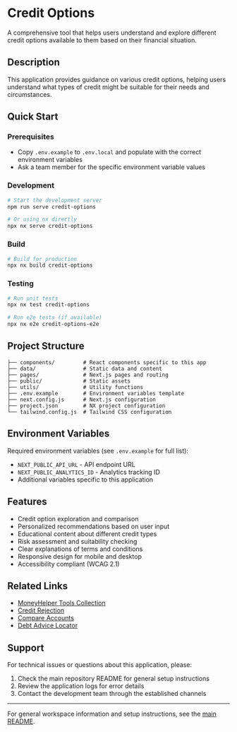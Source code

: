 # Credit Options

A comprehensive tool that helps users understand and explore different credit options available to them based on their financial situation.

## Description

This application provides guidance on various credit options, helping users understand what types of credit might be suitable for their needs and circumstances.

## Quick Start

### Prerequisites

- Copy `.env.example` to `.env.local` and populate with the correct environment variables
- Ask a team member for the specific environment variable values

### Development

```bash
# Start the development server
npm run serve credit-options

# Or using nx directly
npx nx serve credit-options
```

### Build

```bash
# Build for production
npx nx build credit-options
```

### Testing

```bash
# Run unit tests
npx nx test credit-options

# Run e2e tests (if available)
npx nx e2e credit-options-e2e
```

## Project Structure

```
├── components/         # React components specific to this app
├── data/               # Static data and content
├── pages/              # Next.js pages and routing
├── public/             # Static assets
├── utils/              # Utility functions
├── .env.example        # Environment variables template
├── next.config.js      # Next.js configuration
├── project.json        # NX project configuration
└── tailwind.config.js  # Tailwind CSS configuration
```

## Environment Variables

Required environment variables (see `.env.example` for full list):

- `NEXT_PUBLIC_API_URL` - API endpoint URL
- `NEXT_PUBLIC_ANALYTICS_ID` - Analytics tracking ID
- Additional variables specific to this application

## Features

- Credit option exploration and comparison
- Personalized recommendations based on user input
- Educational content about different credit types
- Risk assessment and suitability checking
- Clear explanations of terms and conditions
- Responsive design for mobile and desktop
- Accessibility compliant (WCAG 2.1)

## Related Links

- [MoneyHelper Tools Collection](../moneyhelper-tools/)
- [Credit Rejection](../credit-rejection/)
- [Compare Accounts](../compare-accounts/)
- [Debt Advice Locator](../debt-advice-locator/)

## Support

For technical issues or questions about this application, please:

1. Check the main repository README for general setup instructions
2. Review the application logs for error details
3. Contact the development team through the established channels

---

For general workspace information and setup instructions, see the [main README](../../README.md).
